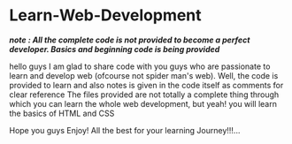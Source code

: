 # Learn-Web-Development
***note : All the complete code is not provided to become a perfect developer. Basics and beginning code is being provided***

hello guys I am glad to share code with you guys who are passionate to learn and develop web (ofcourse not spider man's web). Well, the code is provided to learn and also notes is given in the code itself as comments for clear reference
The files provided are not totally a complete thing through which you can learn the whole web development, but yeah! you will learn the basics of HTML and CSS

Hope you guys Enjoy!
All the best for your learning Journey!!!...
